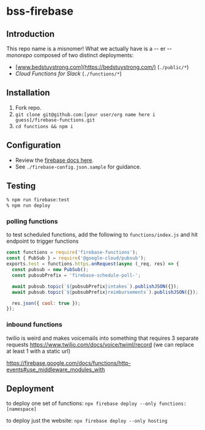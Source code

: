# bss-firebase

## Introduction

This repo name is a misnomer! What we actually have is a -- er -- _monorepo_ composed of two distinct deployments:

- [www.bedstuystrong.com](https://bedstuystrong.com/) (`./public/*`)
- *Cloud Functions for Slack* (`./functions/*`)

## Installation

1. Fork repo.
1. `git clone git@github.com:[your user/org name here i guess]/firebase-functions.git`
1. `cd functions && npm i`

## Configuration

- Review the [firebase docs here](https://firebase.google.com/docs/functions/config-env).
- See `./firebase-config.json.sample` for guidance.

## Testing

```sh
% npm run firebase:test
% npm run deploy
```

### polling functions

to test scheduled functions, add the following to `functions/index.js` and hit endpoint to trigger functions

```js
const functions = require('firebase-functions');
const { PubSub } = require('@google-cloud/pubsub');
exports.test = functions.https.onRequest(async (_req, res) => {
  const pubsub = new PubSub();
  const pubsubPrefix = 'firebase-schedule-poll-';

  await pubsub.topic(`${pubsubPrefix}intakes`).publishJSON({});
  await pubsub.topic(`${pubsubPrefix}reimbursements`).publishJSON({});

  res.json({ cool: true });
});
```

### inbound functions

twilio is weird and makes voicemails into something that requires 3 separate requests https://www.twilio.com/docs/voice/twiml/record (we can replace at least 1 with a static url)

https://firebase.google.com/docs/functions/http-events#use_middleware_modules_with

## Deployment

to deploy one set of functions:
`npx firebase deploy --only functions:[namespace]`

to deploy just the website:
`npx firebase deploy --only hosting`

